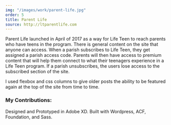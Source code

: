 ```yaml
---
img: "/images/work/parent-life.jpg"
order: 5
title: Parent Life
source: http://ltparentlife.com
---
```


Parent Life launched in April of 2017 as a way for Life Teen to reach parents who have teens in the program. There is general content on the site that anyone can access. When a parish subscribes to Life Teen, they get assigned a parish access code. Parents will then have access to premium content that will help them connect to what their teenagers experience in a Life Teen program. If a parish unsubscribes, the users lose access to the subscribed section of the site.

I used flexbox and css columns to give older posts the ability to be featured again at the top of the site from time to time.

### My Contributions:

Designed and Prototyped in Adobe XD. Built with Wordpress, ACF, Foundation, and Sass.
